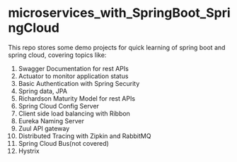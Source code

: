 # microservices_with_SpringBoot_SpringCloud
This repo stores some demo projects for quick learning of spring boot and spring cloud, covering topics like:
1. Swagger Documentation for rest APIs
2. Actuator to monitor application status
3. Basic Authentication with Spring Security
4. Spring data, JPA
5. Richardson Maturity Model for rest APIs
6. Spring Cloud Config Server
7. Client side load balancing with Ribbon
8. Eureka Naming Server
9. Zuul API gateway
10. Distributed Tracing with Zipkin and RabbitMQ
11. Spring Cloud Bus(not covered)
12. Hystrix

